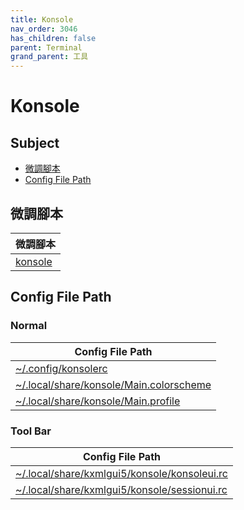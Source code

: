```yaml
---
title: Konsole
nav_order: 3046
has_children: false
parent: Terminal
grand_parent: 工具
---
```



# Konsole


## Subject

* [微調腳本](#微調腳本)
* [Config File Path](#config-file-path)


## 微調腳本

| 微調腳本 |
| --- |
| [konsole](https://github.com/samwhelp/kubuntu-adjustment/tree/main/prototype/main/tool-config/part/konsole) |


## Config File Path


### Normal

| Config File Path |
| --- |
| [~/.config/konsolerc](https://github.com/samwhelp/kubuntu-adjustment/tree/main/prototype/main/tool-config/part/konsole/asset/overlay/etc/skel/.config/konsolerc) |
| [~/.local/share/konsole/Main.colorscheme](https://github.com/samwhelp/kubuntu-adjustment/tree/main/prototype/main/tool-config/part/konsole/asset/overlay/etc/skel/.local/share/konsole/Main.colorscheme) |
| [~/.local/share/konsole/Main.profile](https://github.com/samwhelp/kubuntu-adjustment/tree/main/prototype/main/tool-config/part/konsole/asset/overlay/etc/skel/.local/share/konsole/Main.profile) |


### Tool Bar

| Config File Path |
| --- |
| [~/.local/share/kxmlgui5/konsole/konsoleui.rc](https://github.com/samwhelp/kubuntu-adjustment/tree/main/prototype/main/tool-config/part/konsole/asset/overlay/etc/skel/.local/share/kxmlgui5/konsole/konsoleui.rc) |
| [~/.local/share/kxmlgui5/konsole/sessionui.rc](https://github.com/samwhelp/kubuntu-adjustment/tree/main/prototype/main/tool-config/part/konsole/asset/overlay/etc/skel/.local/share/kxmlgui5/konsole/sessionui.rc) |
